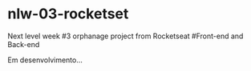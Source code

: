 # nlw-03-rocketset
Next level week #3 orphanage project from Rocketseat #Front-end and Back-end

Em desenvolvimento...
